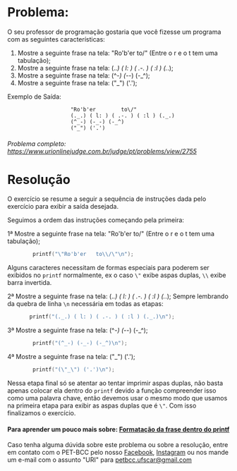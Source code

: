 # Problema:

O seu professor de programação gostaria que você fizesse um programa com as seguintes características:

1. Mostre a seguinte frase na tela: "Ro'b'er to\/" (Entre o r e o t tem uma tabulação);
2. Mostre a seguinte frase na tela: (._.) ( l: ) ( .-. ) ( :l ) (._.);
3. Mostre a seguinte frase na tela: (^_-) (-_-) (-_^);
4. Mostre a seguinte frase na tela: ("_") ('.');

Exemplo de Saída:

                        "Ro'b'er        to\/"
                        (._.) ( l: ) ( .-. ) ( :l ) (._.)
                        (^_-) (-_-) (-_^)
                        ("_") ('.')

###### Problema completo: https://www.urionlinejudge.com.br/judge/pt/problems/view/2755

# Resolução

O exercício se resume a seguir a sequência de instruções dada pelo exercício para exibir a saída desejada.

Seguimos a ordem das instruções começando pela primeira:

1ª Mostre a seguinte frase na tela: "Ro'b'er to\/" (Entre o r e o t tem uma tabulação);

```c
        printf("\"Ro'b'er	to\\/\"\n");
```

Alguns caracteres necessitam de formas especiais para poderem ser exibidos no `printf` normalmente, ex o caso `\"` exibe aspas duplas, `\\` exibe barra invertida. 

2ª Mostre a seguinte frase na tela: (._.) ( l: ) ( .-. ) ( :l ) (._.);
Sempre lembrando da quebra de linha `\n` necessária em todas as etapas:

```c
       printf("(._.) ( l: ) ( .-. ) ( :l ) (._.)\n");
```

3ª Mostre a seguinte frase na tela: (^_-) (-_-) (-_^);

```c
        printf("(^_-) (-_-) (-_^)\n");
```

4ª Mostre a seguinte frase na tela: ("_") ('.');

```c
        printf("(\"_\") ('.')\n");
```
Nessa etapa final só se atentar ao tentar imprimir aspas duplas, não basta apenas colocar ela dentro do `printf` devido a função compreender isso como uma palavra chave, então devemos usar o mesmo modo que usamos na primeira etapa para exibir as aspas duplas que é `\"`. Com isso finalizamos o exercício.

#### Para aprender um pouco mais sobre: [Formatação da frase dentro do printf](http://excript.com/linguagem-c/caracter-escape-c.html)

Caso tenha alguma dúvida sobre este problema ou sobre a resolução, entre em contato com o PET-BCC pelo nosso
[Facebook](https://www.facebook.com/petbcc/),
[Instagram](https://www.instagram.com/petbcc.ufscar/)
ou nos mande um e-mail com o assunto "URI" para petbcc.ufscar@gmail.com